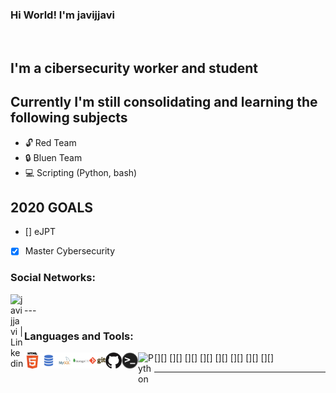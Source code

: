### Hi World! I'm javijjavi

<br />

## I'm a cibersecurity worker and student
## Currently I'm still consolidating and learning the following subjects

- :unlock: Red Team
- :lock: Bluen Team
- :computer: Scripting (Python, bash)

## 2020 GOALS
- [] eJPT 
- [x] Master Cybersecurity


### Social Networks:

[<img align="left" alt="javijjavi | Linkedin" width="22px" src="https://cdn.jsdelivr.net/npm/simple-icons@v3/icons/linkedin.svg" />][linkedin]

<br />
---

### Languages and Tools:

[<img align="left" alt="HTML5" width="26px" src="https://raw.githubusercontent.com/github/explore/80688e429a7d4ef2fca1e82350fe8e3517d3494d/topics/html/html.png" />][]
[<img align="left" alt="SQL" width="26px" src="https://raw.githubusercontent.com/github/explore/80688e429a7d4ef2fca1e82350fe8e3517d3494d/topics/sql/sql.png" />][]
[<img align="left" alt="MySQL" width="26px" src="https://raw.githubusercontent.com/github/explore/80688e429a7d4ef2fca1e82350fe8e3517d3494d/topics/mysql/mysql.png" />][]
[<img align="left" alt="MongoDB" width="26px" src="https://raw.githubusercontent.com/github/explore/80688e429a7d4ef2fca1e82350fe8e3517d3494d/topics/mongodb/mongodb.png" />][]
[<img align="left" alt="Git" width="26px" src="https://raw.githubusercontent.com/github/explore/80688e429a7d4ef2fca1e82350fe8e3517d3494d/topics/git/git.png" />][]
[<img align="left" alt="GitHub" width="26px" src="https://raw.githubusercontent.com/github/explore/78df643247d429f6cc873026c0622819ad797942/topics/github/github.png" />][]
[<img align="left" alt="Terminal" width="26px" src="https://raw.githubusercontent.com/github/explore/80688e429a7d4ef2fca1e82350fe8e3517d3494d/topics/terminal/terminal.png" />][]
[<img align="left" alt="Python" width="26px" src="https://sitiobigdata.com/wp-content/uploads/2018/10/importar-datos-en-python.png" />][]


---



[linkedin]: https://www.linkedin.com/in/javier-garcia-martinez-de-carnero/